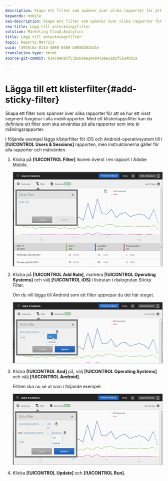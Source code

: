 ```yaml
---
description: Skapa ett filter som spänner över olika rapporter för att se hur ett visst segment fungerar i alla mobilrapporter. Med ett klisterlappsfilter kan du definiera ett filter som ska användas på alla rapporter som inte är målningsrapporter.
keywords: mobile
seo-description: Skapa ett filter som spänner över olika rapporter för att se hur ett visst segment fungerar i alla mobilrapporter. Med ett klisterlappsfilter kan du definiera ett filter som ska användas på alla rapporter som inte är målningsrapporter.
seo-title: Lägg till anteckningsfilter
solution: Marketing Cloud,Analytics
title: Lägg till anteckningsfilter
topic: Reports,Metrics
uuid: f3935c8a-811d-4080-8468-b8850202dd1e
translation-type: tm+mt
source-git-commit: 814c99695f538160ae28484ca8e2a92f5b24bb1a

---
```



# Lägga till ett klisterfilter{#add-sticky-filter}

Skapa ett filter som spänner över olika rapporter för att se hur ett visst segment fungerar i alla mobilrapporter. Med ett klisterlappsfilter kan du definiera ett filter som ska användas på alla rapporter som inte är målningsrapporter.

I följande exempel läggs klisterfilter för iOS och Android-operativsystem till i **[!UICONTROL Users & Sessions]** rapporten, men instruktionerna gäller för alla rapporter och mätvärden.

1. Klicka på **[!UICONTROL Filter]** ikonen överst i en rapport i Adobe Mobile.

   ![](assets/sticky-filters.png)

1. Klicka på **[!UICONTROL Add Rule]**, markera **[!UICONTROL Operating Systems]** och välj **[!UICONTROL iOS]** i listrutan i dialogrutan Sticky Filter.

   Om du vill lägga till Android som ett filter upprepar du det här steget.

   ![](assets/sticky2.png)

1. Klicka **[!UICONTROL And]** på, välj **[!UICONTROL Operating Systems]** och välj **[!UICONTROL Android]**.

   Filtren ska nu se ut som i följande exempel:

   ![](assets/sticky3.png)

1. Klicka **[!UICONTROL Update]** och **[!UICONTROL Run]**.
